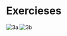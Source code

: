 # Exercieses
![3a](https://user-images.githubusercontent.com/91506037/199126787-f1211dd0-da56-4fff-b035-cf7f266540df.PNG)
![3b](https://user-images.githubusercontent.com/91506037/199126793-c7f14c72-d079-442b-85bc-3f476e00a62e.PNG)